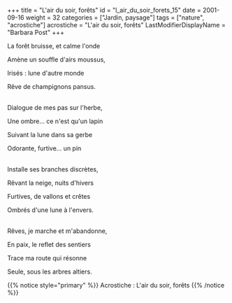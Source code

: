 +++
title = "L'air du soir, forêts"
id = "l_air_du_soir_forets_15"
date = 2001-09-16
weight = 32
categories = ["Jardin, paysage"]
tags = ["nature", "acrostiche"]
acrostiche = "L'air du soir, forêts"
LastModifierDisplayName = "Barbara Post"
+++

La forêt bruisse, et calme l'onde

Amène un souffle d'airs moussus,

Irisés : lune d'autre monde

Rêve de champignons pansus.

 \
Dialogue de mes pas sur l'herbe,

Une ombre... ce n'est qu'un lapin

Suivant la lune dans sa gerbe

Odorante, furtive... un pin

 \
Installe ses branches discrètes,

Rêvant la neige, nuits d'hivers

Furtives, de vallons et crêtes

Ombrés d'une lune à l'envers.

 \
Rêves, je marche et m'abandonne,

En paix, le reflet des sentiers

Trace ma route qui résonne

Seule, sous les arbres altiers.

{{% notice style="primary" %}}
Acrostiche : L'air du soir, forêts
{{% /notice %}}
